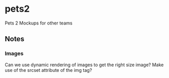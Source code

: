 # pets2
Pets 2 Mockups for other teams

## Notes

### Images
Can we use dynamic rendering of images to get the right size image?
Make use of the srcset attribute of the img tag?
